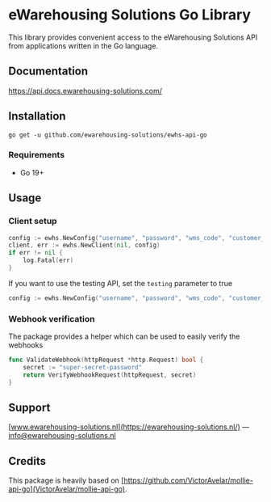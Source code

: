 # eWarehousing Solutions Go Library

This library provides convenient access to the eWarehousing Solutions API from applications written in the Go
language.

## Documentation

https://api.docs.ewarehousing-solutions.com/

## Installation

```
go get -u github.com/ewarehousing-solutions/ewhs-api-go
```

### Requirements

- Go 19+


## Usage

### Client setup

```go
config := ewhs.NewConfig("username", "password", "wms_code", "customer_code", false)
client, err := ewhs.NewClient(nil, config)
if err != nil {
    log.Fatal(err)
}
```

If you want to use the testing API, set the `testing` parameter to true
```go
config := ewhs.NewConfig("username", "password", "wms_code", "customer_code", true)
```


### Webhook verification
The package provides a helper which can be used to easily verify the webhooks
```go
func ValidateWebhook(httpRequest *http.Request) bool {
    secret := "super-secret-password"
    return VerifyWebhookRequest(httpRequest, secret)
}
```


## Support

[www.ewarehousing-solutions.nl](https://ewarehousing-solutions.nl/) — info@ewarehousing-solutions.nl

## Credits

This package is heavily based on [https://github.com/VictorAvelar/mollie-api-go](VictorAvelar/mollie-api-go).
